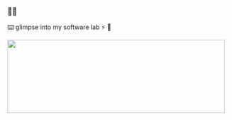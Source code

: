 ###  🤘🏻
⌨️ glimpse into my software lab ⚡ 🌱

<p>
  <img align="left" width="490" height="165" src="https://github-readme-stats.vercel.app/api?username=tchnorider&show_icons=true&hide_border=false&line_height=20&title_color=c039ed&icon_color=e32be0&show_owner=true"/>
